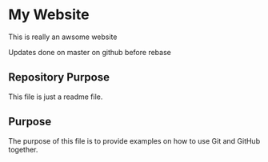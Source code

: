 # My Website

This is really an awsome website

Updates done on master on github before rebase

## Repository Purpose

This file is just a readme file.

## Purpose

The purpose of this file is to provide examples
on how to use Git and GitHub together.